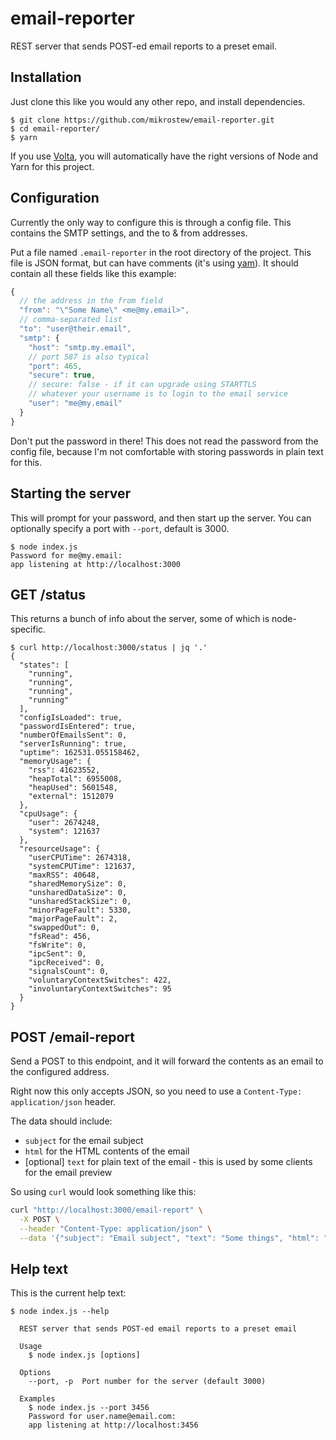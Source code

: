 # email-reporter

REST server that sends POST-ed email reports to a preset email.

## Installation

Just clone this like you would any other repo, and install dependencies.

```
$ git clone https://github.com/mikrostew/email-reporter.git
$ cd email-reporter/
$ yarn
```

If you use [Volta](https://github.com/volta-cli/volta), you will automatically have the right versions of Node and Yarn for this project.


## Configuration

Currently the only way to configure this is through a config file. This contains the SMTP settings, and the to & from addresses.

Put a file named `.email-reporter` in the root directory of the project. This file is JSON format, but can have comments (it's using [yam](https://github.com/twokul/yam)). It should contain all these fields like this example:

```javascript
{
  // the address in the from field
  "from": "\"Some Name\" <me@my.email>",
  // comma-separated list
  "to": "user@their.email",
  "smtp": {
    "host": "smtp.my.email",
    // port 587 is also typical
    "port": 465,
    "secure": true,
    // secure: false - if it can upgrade using STARTTLS
    // whatever your username is to login to the email service
    "user": "me@my.email"
  }
}
```

Don't put the password in there! This does not read the password from the config file, because I'm not comfortable with storing passwords in plain text for this.


## Starting the server

This will prompt for your password, and then start up the server. You can optionally specify a port with `--port`, default is 3000.

```
$ node index.js
Password for me@my.email:
app listening at http://localhost:3000
```

## GET /status

This returns a bunch of info about the server, some of which is node-specific.

```
$ curl http://localhost:3000/status | jq '.'
{
  "states": [
    "running",
    "running",
    "running",
    "running"
  ],
  "configIsLoaded": true,
  "passwordIsEntered": true,
  "numberOfEmailsSent": 0,
  "serverIsRunning": true,
  "uptime": 162531.055158462,
  "memoryUsage": {
    "rss": 41623552,
    "heapTotal": 6955008,
    "heapUsed": 5601548,
    "external": 1512079
  },
  "cpuUsage": {
    "user": 2674248,
    "system": 121637
  },
  "resourceUsage": {
    "userCPUTime": 2674318,
    "systemCPUTime": 121637,
    "maxRSS": 40648,
    "sharedMemorySize": 0,
    "unsharedDataSize": 0,
    "unsharedStackSize": 0,
    "minorPageFault": 5330,
    "majorPageFault": 2,
    "swappedOut": 0,
    "fsRead": 456,
    "fsWrite": 0,
    "ipcSent": 0,
    "ipcReceived": 0,
    "signalsCount": 0,
    "voluntaryContextSwitches": 422,
    "involuntaryContextSwitches": 95
  }
}
```

## POST /email-report

Send a POST to this endpoint, and it will forward the contents as an email to the configured address.

Right now this only accepts JSON, so you need to use a `Content-Type: application/json` header.

The data should include:
* `subject` for the email subject
* `html` for the HTML contents of the email
* [optional] `text` for plain text of the email - this is used by some clients for the email preview

So using `curl` would look something like this:

```bash
curl "http://localhost:3000/email-report" \
  -X POST \
  --header "Content-Type: application/json" \
  --data '{"subject": "Email subject", "text": "Some things", "html": "Here are <b>some things</b> you wanted."}'
```

## Help text

This is the current help text:

```
$ node index.js --help

  REST server that sends POST-ed email reports to a preset email

  Usage
    $ node index.js [options]

  Options
    --port, -p  Port number for the server (default 3000)

  Examples
    $ node index.js --port 3456
    Password for user.name@email.com:
    app listening at http://localhost:3456
```
